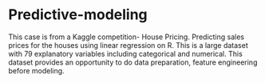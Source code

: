 # Predictive-modeling
This case is from a Kaggle competition- House Pricing. Predicting sales prices for the houses using linear regression on R. This is a large dataset with 79 explanatory variables including categorical and numerical. This dataset provides an opportunity to do data preparation, feature engineering before modeling.
